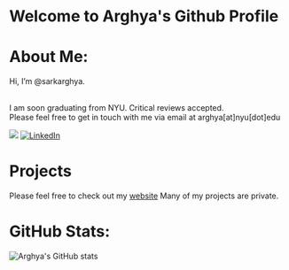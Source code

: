 # Welcome to Arghya's Github Profile

# About Me:
 Hi, I’m @sarkarghya.  

<br> I am soon graduating from NYU. Critical reviews accepted.
<br> Please feel free to get in touch with me via email at arghya[at]nyu[dot]edu

![](https://komarev.com/ghpvc/?username=sakarghya) [![LinkedIn](https://img.shields.io/badge/LinkedIn-%230077B5.svg?logo=linkedin&logoColor=white)](https://www.linkedin.com/in/sarkarghya/)


# Projects
Please feel free to check out my [website](https://arghyasarkar.com)
Many of my projects are private.


# GitHub Stats:
![Arghya's GitHub stats](https://github-readme-stats.vercel.app/api?username=sarkarghya&show_icons=true&theme=tokyonight)

<!---
sarkarghya/sarkarghya is a ✨ special ✨ repository because its `README.md` (this file) appears on your GitHub profile.
You can click the Preview link to take a look at your changes.
--->
